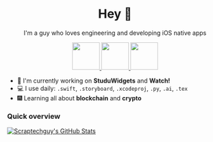 <h1 align="center">Hey 👋</h1>

<p align="center">I'm a guy who loves engineering and developing iOS native apps</p>

<div align="center">
<a href="https://twitter.com/rostislav_broz" target="_blank"> <img src="https://www.europanostra.org/wp-content/uploads/2017/09/2017-09-Twitter-logo.png" height="64"> </a>
<a href="https://www.credly.com/users/scraptechguy/badges"> <img src="https://images.credly.com/images/b685de69-03cf-402c-b8e3-62ecd0e2e949/blob.png" height="64"> </a>
<a href="https://stackoverflow.com/users/14746777/scrap-tech-guy"> <img src="https://upload.wikimedia.org/wikipedia/commons/thumb/e/ef/Stack_Overflow_icon.svg/768px-Stack_Overflow_icon.svg.png" height="64"> </a>
</div>


+ 📱 I'm currently working on **StuduWidgets** and **Watch!**
+ 💻 I use daily: `.swift`, `.storyboard`, `.xcodeproj`, `.py`, `.ai`, `.tex`
+ 🎆 Learning all about **blockchain** and **crypto**
  
<h3>Quick overview</h3>

[![Scraptechguy's GitHub Stats](https://github-readme-stats.vercel.app/api?username=scraptechguy&show_icons=true&theme=radical&include_all_commits=true&count_private=true)](https://github.com/anuraghazra/github-readme-stats)
